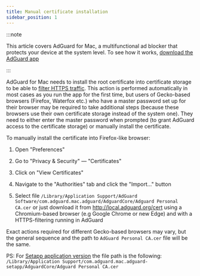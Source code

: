 ```yaml
---
title: Manual certificate installation
sidebar_position: 1
---
```


:::note

This article covers AdGuard for Mac, a multifunctional ad blocker that protects your device at the system level. To see how it works, [download the AdGuard app](https://adguard.com/download.html?auto=true)

:::

AdGuard for Mac needs to install the root certificate into certificate storage to be able to [filter HTTPS traffic](/general/https-filtering/what-is-https-filtering). This action is performed automatically in most cases as you run the app for the first time, but users of Gecko-based browsers (Firefox, Waterfox etc.) who have a master password set up for their browser may be required to take additional steps (because these browsers use their own certificate storage instead of the system one). They need to either enter the master password when prompted (to grant AdGuard access to the certificate storage) or manually install the certificate.

To manually install the certificate into Firefox-like browser:

  1. Open "Preferences"
  
  2. Go to "Privacy & Security" — "Certificates" 
  
  3. Click on "View Certificates"
  
  4. Navigate to the "Authorities" tab and click the "Import..." button
  
  5. Select file `/Library/Application Support/AdGuard Software/com.adguard.mac.adguard/AdguardCore/Adguard Personal CA.cer` or just download it from http://local.adguard.org/cert using a Chromium-based browser (e.g Google Chrome or new Edge) and with a HTTPS-filtering running in AdGuard
  
Exact actions required for different Gecko-based browsers may vary, but the general sequence and the path to `AdGuard Personal CA.cer` file will be the same.

PS: For [Setapp application version](https://setapp.com/apps/adguard) the file path is the following: `/Library/Application Support/com.adguard.mac.adguard-setapp/AdguardCore/Adguard Personal CA.cer`